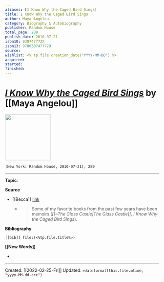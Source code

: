 ```yaml
---
aliases: [I Know Why the Caged Bird Sings]
title: I Know Why the Caged Bird Sings
author: Maya Angelou
category: Biography & Autobiography
publisher: Random House
total_page: 289
publish_date: 2010-07-21
isbn10: 030747772X
isbn13: 9780307477729
source: 
wishlist: <% tp.file.creation_date("YYYY-MM-DD") %>
acquired: 
started: 
finished: 
---
```

# *[I Know Why the Caged Bird Sings]()* by [[Maya Angelou]]

<img src="http://books.google.com/books/content?id=Z2q_1A0nlvIC&printsec=frontcover&img=1&zoom=1&edge=curl&source=gbs_api" width=150>

`(New York: Random House, 2010-07-21), 289`



--- 
**Topic**: 

**Source**
- [[Becca]] [link](https://mail.google.com/mail/u/1/#search/book/FMfcgzGmtrPlpLQrbqnwJCLLpxvgnVrP)
	- >Some of my favorite books from the past few years have been memoirs (*[[~The Glass Castle|The Glass Castle]]*, *I Know Why the Caged Bird Sings*).

**Bibliography**

```query
[[bib]] file:(<%tp.file.title%>)
```
 

**[[New Words]]**

- 

---
Created: [[2022-02-25-Fri]]
Updated: `=dateformat(this.file.mtime, "yyyy-MM-dd-ccc")`
